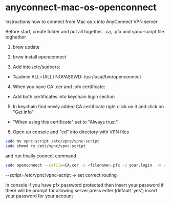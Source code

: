 # anyconnect-mac-os-openconnect
Instructions how to connect from Mac os x into AnyConnect VPN server

Before start, create folder and put all together.
.ca, .pfx and vpnc-script file toghether

1. brew update
2. brew install openconnect

3. Add into /etc/sudoers:
  - %admin ALL=(ALL) NOPASSWD: /usr/local/bin/openconnect

4. When you have CA .cer and .pfx certificate:
  - Add both certificates into keychain login section

5. In keychain find newly added CA certificate right click on it and click on "Get info"
  - "When using this certificate" set to "Always trust"

6. Open up console and "cd" into directory with VPN files

```sh
sudo mv vpnc-script /etc/vpnc/vpnc-script
sudo chmod +x /etc/vpnc/vpnc-script
```

and run finally connect command

```sh
sudo openconnect --cafile=CA.cer -c <filename>.pfx -u your.login  -v --script=/etc/vpnc/vpnc-script vpn.yourserver.tld
```

--script=/etc/vpnc/vpnc-script -> set correct routing

In console if you have pfx password protected then insert your password
if there will be prompt for allowing server press enter (default 'yes')
insert your password for your account
